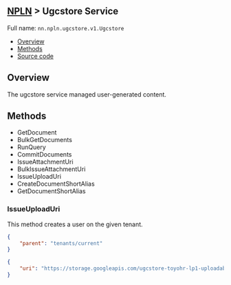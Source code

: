 [NPLN](NPLN-Servers) > Ugcstore Service
---

Full name: `nn.npln.ugcstore.v1.Ugcstore`

* [Overview](#overview)
* [Methods](#methods)
* [Source code](https://github.com/kinnay/NPLN-Protocols/blob/master/latest/proto/ugcstore/v1/ugcstore.proto)

## Overview
The ugcstore service managed user-generated content.

## Methods
* GetDocument
* BulkGetDocuments
* RunQuery
* CommitDocuments
* IssueAttachmentUri
* BulkIssueAttachmentUri
* IssueUploadUri
* CreateDocumentShortAlias
* GetDocumentShortAlias

### IssueUploadUri
This method creates a user on the given tenant.

```json
{
    "parent": "tenants/current"
}
```

```json
{
    "uri": "https://storage.googleapis.com/ugcstore-toyohr-lp1-uploadable/npln_ugcstore_toyohr_lp1/qjcz2ceiccdbaobbdpom?Expires=1671315093&GoogleAccessId=administrator%40nsd-npln-live.iam.gserviceaccount.com&Signature=EtSeyshh7MKW6rpk1DfLPwiDzGAVzbsqym316321Biz95lHk7vn8vfc4ZzU%2Fj7uRWshWuZRd6Hdu2w7PGrbL9TUNGzauz7oNgkyyo4lJMIUhV4%2BDkl3zvYQLOjt2BB5BHAdoN8r4XEQWUtcwtTYBMse6J6IMdJXb8T85ajrahL47y1PlzVijf9KEY5WE4H%2Bi04%2BmfPkIugEhsk81puJbUbzc0g2Dvio1cLFSCvlrAYRasFGATZXT1B5Oc%2B0Jq5Sq3VkVEIH8v8zwSK8pqBcyfAnNjisjJLtFIAXjMwa0QxsTxRxI%2B7hhnc8f%2BnTBwpOJuuqmNMm%2FPHDYVAWsFEfhvg%3D%3D"
}
```